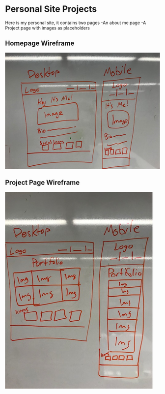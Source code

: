 # Personal Site Projects

Here is my personal site, it contains two pages
-An about me page
-A Project page with images as placeholders

## Homepage Wireframe
![screen shot](homepage.jpg)

## Project Page Wireframe
![screen shot](portfolio.jpg)
